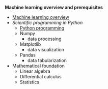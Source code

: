 __Machine learning overview and prerequisites__

- [Machine learning overview](./mlov.md)
- *Scientific programming in Python*
  - [Python programming](./src/pytutor.ipynb)
  - Numpy
    - data processing
  - Matplotlib
    - data visualization
  - Pandas
    - data tabularization
- Mathematical foundation
  - Linear algebra
  - Differential calculus
  - Statistics